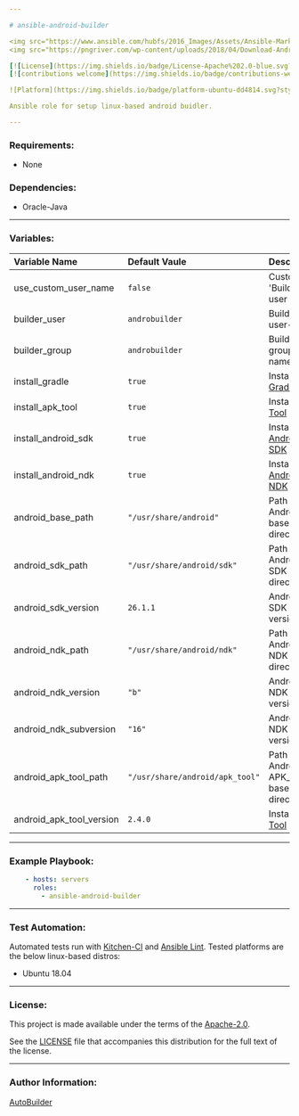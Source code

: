 ```yaml
---

# ansible-android-builder

<img src="https://www.ansible.com/hubfs/2016_Images/Assets/Ansible-Mark-Large-RGB-Pool.png?hsLang=en-us" width="10%" height="10%" alt="Ansible logo" align="right"/>
<img src="https://pngriver.com/wp-content/uploads/2018/04/Download-Android-PNG-Transparent-Picture.png" width="10%" height="10%" alt="Ansible logo" align="right"/>

[![License](https://img.shields.io/badge/License-Apache%202.0-blue.svg?style=flat)](https://opensource.org/licenses/Apache-2.0)
[![contributions welcome](https://img.shields.io/badge/contributions-welcome-brightgreen.svg?style=flat)](https://github.com/autobuilder/ansible-isp-speedtest/issues)

![Platform](https://img.shields.io/badge/platform-ubuntu-dd4814.svg?style=flat)

Ansible role for setup linux-based android buidler.

---
```


### Requirements:

* None

### Dependencies:

* Oracle-Java

---

### Variables:

| Variable Name             | Default Vaule                        | Description                                  |
|:--------------------------|:-------------------------------------|:---------------------------------------------|
|use_custom_user_name       | ```false```                          | Custom 'Builder' user                        |
|builder_user               | ```androbuilder```                   | Builder user-name                            |
|builder_group              | ```androbuilder```                   | Builder group-name                           |
|install_gradle             | ```true```                           | Install [Gradle][gradle]                     |
|install_apk_tool           | ```true```                           | Install [APK-Tool][apktool]                  |
|install_android_sdk        | ```true```                           | Install [Android-SDK][androidsdk]            |
|install_android_ndk        | ```true```                           | Install [Android-NDK][androidndk]            |
|android_base_path          | ```"/usr/share/android"```           | Path to Android base directory               |
|android_sdk_path           | ```"/usr/share/android/sdk"```       | Path to Android SDK base directory           |
|android_sdk_version        | ```26.1.1```                         | Android SDK version                          |
|android_ndk_path           | ```"/usr/share/android/ndk"```       | Path to Android NDK base directory           |
|android_ndk_version        | ```"b"```                            | Android NDK version                          |
|android_ndk_subversion     | ```"16"```                           | Android NDK sub-version                      |
|android_apk_tool_path      | ```"/usr/share/android/apk_tool"```  | Path to Android APK_Tool base directory      |
|android_apk_tool_version   | ```2.4.0```                          | Install [APK-Tool][apktool]                  |

---

### Example Playbook:

```yaml
    - hosts: servers
      roles:
        - ansible-android-builder
```

---

### Test Automation:

Automated tests run with [Kitchen-CI][kitchenci] and [Ansible Lint][ansiblelint].
Tested platforms are the below linux-based distros:

* Ubuntu 18.04

---

### License:

This project is made available under the terms of the [Apache-2.0][apache2].

See the [LICENSE][license] file that accompanies this distribution for the full text of the license.

---

### Author Information:

[AutoBuilder][autobuilder]

[speedtestcli]: https://github.com/sivel/speedtest-cli
[kitchenci]: https://kitchen.ci
[apache2]: https://www.apache.org/licenses/LICENSE-2.0.html
[license]: https://github.com/autobuilder/ansible-android-builder/blob/master/LICENSE
[autobuilder]: https://github.com/autobuilder
[ansiblelint]: https://docs.ansible.com/ansible-lint/
[androidsdk]: https://developer.android.com/studio
[androidndk]: https://developer.android.com/ndk
[gradle]: https://gradle.org
[apktool]: https://ibotpeaches.github.io/Apktool/
